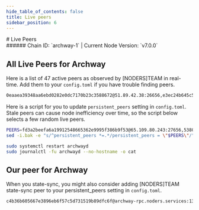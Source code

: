 ```yaml
---
hide_table_of_contents: false
title: Live peers
sidebar_position: 6
---
```


<div class="h1-with-icon icon-archway">
# Live Peers
</div>
###### Chain ID: `archway-1` | Current Node Version: `v7.0.0`

## All Live Peers for Archway
Here is a list of 47 active peers as observed by [NODERS]TEAM in real-time. Add them to your `config.toml` if you have trouble finding peers.

```bash
0eaaea39348aa6ebd0282e0dc7170b23c3588672@51.89.42.38:26656,e3ec24b645c5131e28be8fe1ffac9322f2ca6496@51.159.98.175:16656,940ff138bb2abe8284c485c31e8377d69ae4138b@65.21.29.228:11556,261acb73f483d1cace653cb54f7b8815f63b7e56@54.36.227.1:26656,f752c2e456294ce267580bd890b99828271f8022@142.132.194.157:26756,cc14217f43cd5502560015f56c8f9568095fa20c@3.249.107.64:26656,f8a70c371d2b44f971ea4783ca23dc43c4b9b86f@8.217.12.102:26656,3ba7bf08f00e228026177e9cdc027f6ef6eb2b39@35.232.234.58:26656,f6f6320427319d6376ec23f3c7ce8fd73f284c3d@8.217.74.148:26656,f97a5c4779a46b717a1b6c017c372bcb7cc1469c@65.109.117.102:26656,68cac650b02d5f62fa1365cff979da7977abea26@65.109.33.48:26656,bd9332cd0a99f5830ea457a32a56b32790f68716@135.181.58.28:27456,5380c6a4f7c39efec373a55f98fb4022355d4be2@107.135.15.67:26756,a3454d6c6e31da669a91de66083daaa366da53fe@65.108.120.108:11556,debdc2a8a360b979ee59cc7a1138ca0ad6cb9a6f@90.188.5.27:47256,7d5df483437798baa7add3aea0d74ee8aadfe22a@95.217.107.249:26656,34999776ce08cb4298a9849609c4b43c78e8be37@65.108.238.203:25656,9a1a576a6f06d1ae7545e7a5601d0b1bdce070cf@161.97.131.147:26660,e7f8829e97e24ec3e13a8879fa35bf7186dc9a46@144.76.114.34:11556,17c579988684ca167be22c59a0719715cb038422@5.9.100.26:3000,5d89c7e2007bfc9ae1bec6411b1320bf4c9d8e52@95.111.245.170:11556,53303d3e9bb7d921235aa748e2e5cfaa6805e1b3@95.141.32.174:26656,d95243a6f0aea5b060908a20656b31c703a096f9@65.21.198.18:11556,7dba37b469a64eb73f30d8c9c6fdc98a5f97b347@35.224.103.187:26656,964e38899d4cfdeb7dbfa5af778416d934f09284@65.108.238.166:11556,f2f65d215f529190e0d4fa99e88bfd095c6c5be8@135.181.138.95:2100,a988534ab1e4bc42aad26ea7ec7bdc7d5415a14c@172.111.52.52:32669,661d340d5743d9cb8dd8f50962c13ebe255f8a60@185.144.99.38:26656,bf2f51bbe499e916ee46bb443870273aea5479f9@35.225.112.245:26656,b96b188c049814c0c848d285ebbfa5af77396387@65.108.238.219:11556,a0eeed8ee23af8c546df55a177ec60661ab9ddc6@144.76.40.53:11556,12474802dc9b305aab9c9fe12373b8bb69806624@47.129.64.202:26656,d9bfa29e0cf9c4ce0cc9c26d98e5d97228f93b0b@65.109.88.38:15656,2d7ef2d2b1ad30d06a4a6d31943d301b5e99a3b9@15.235.50.120:20002,bdd2f8ff7992a9d2cdc82ba92c6038779fd58e87@66.85.134.170:26686,1bb2d18c7acd50a9f37e1e6c696805929d1c6147@142.132.248.34:11556,fd3a2beefa6a19912548665362e9995f386b9f53@65.109.80.243:27656,4725bdd693175d4bc1e65782b2d62ee6026a5136@5.9.106.214:20156,dae7950666789a196851f39a8e40bd48bddea9e9@178.162.165.193:26656,ef87a98ef982abe9dfa7f594ed5ecaabf1d8fb9c@135.125.67.228:26656,ebcdf639b8b6d54d014257de84b3775779e214ea@65.109.97.249:11556,74b5d4f2bc53dd43a23a0dd50358b6b8ada0edb5@35.232.8.255:26656,633a37e66ce83e0d439d2a44f8ab033ecd6470e3@213.133.100.206:26656,b2fc6eeec324f5dbb3d317848fc314d79cc26e7d@34.123.244.116:26656,214a0a1ea1af304071a9971790659f78fb57c07b@37.252.186.203:26656,ade4d8bc8cbe014af6ebdf3cb7b1e9ad36f412c0@135.181.5.219:11556,b459d7c9e1193af80e7fba58f2b8b0008be1e619@84.46.248.91:26663
```

Here is a script for you to update `persistent_peers` setting in `config.toml`. Stale peers can cause node inefficiency over time, so the script below selects a few random live peers.

```bash
PEERS=fd3a2beefa6a19912548665362e9995f386b9f53@65.109.80.243:27656,5380c6a4f7c39efec373a55f98fb4022355d4be2@107.135.15.67:26756,d95243a6f0aea5b060908a20656b31c703a096f9@65.21.198.18:11556,f8a70c371d2b44f971ea4783ca23dc43c4b9b86f@8.217.12.102:26656,1bb2d18c7acd50a9f37e1e6c696805929d1c6147@142.132.248.34:11556
sed -i.bak -e "s/^persistent_peers *=.*/persistent_peers = \"$PEERS\"/" ~/.archwayd/config/config.toml

sudo systemctl restart archwayd
sudo journalctl -fu archwayd --no-hostname -o cat
```

## Our peer for Archway
When you state-sync, you might also consider adding [NODERS]TEAM state-sync peer to your persistent_peers setting in `config.toml`.

```bash
c4b36b605667e3896eb6f57c5d731519b89dfc6f@archway-rpc.noders.services:13656
```

